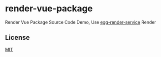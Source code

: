 # render-vue-package

Render Vue Package Source Code Demo, Use [egg-render-service](https://github.com/easy-team/egg-render-service) Render 

## License

[MIT](LICENSE)
